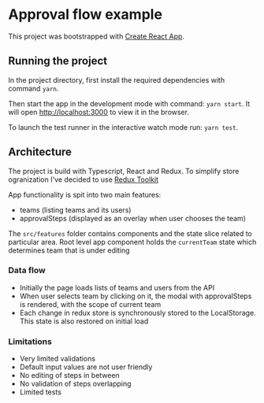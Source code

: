 # Approval flow example

This project was bootstrapped with [Create React App](https://github.com/facebook/create-react-app).

## Running the project

In the project directory, first install the required dependencies with command `yarn`.

Then start the app in the development mode with command: `yarn start`.
It will open [http://localhost:3000](http://localhost:3000) to view it in the browser.

To launch the test runner in the interactive watch mode run: `yarn test`.

## Architecture

The project is build with Typescript, React and Redux.
To simplify store ogranization I've decided to use [Redux Toolkit](https://redux-toolkit.js.org/)

App functionality is spit into two main features:
- teams (listing teams and its users)
- approvalSteps (displayed as an overlay when user chooses the team)

The `src/features` folder contains components and the state slice related to particular area.
Root level app component holds the `currentTeam` state which determines team that is under editing

### Data flow

- Initially the page loads lists of teams and users from the API
- When user selects team by clicking on it, the modal with approvalSteps is rendered, with the scope of current team
- Each change in redux store is synchronously stored to the LocalStorage. This state is also restored on initial load

### Limitations

- Very limited validations
- Default input values are not user friendly
- No editing of steps in between
- No validation of steps overlapping
- Limited tests

